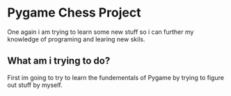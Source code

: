 # Pygame Chess Project

One again i am trying to learn some new stuff so i can further my knowledge of programing and learing new skils. 

## What am i trying to do?

First im going to try to learn the fundementals of Pygame by trying to figure out stuff by myself.

